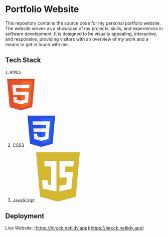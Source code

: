 
# Portfolio Website

This repository contains the source code for my personal portfolio website. The website serves as a showcase of my projects, skills, and experiences in software development. It is designed to be visually appealing, interactive, and responsive, providing visitors with an overview of my work and a means to get in touch with me.


## Tech Stack
    1.HTML5
<div style="display: inline-block; text-align: center;">
    <img src="./public/html.png" alt="HTML Logo" width="100">
</div>

2. CSS3 <div style="display: inline-block; text-align: center;">
    <img src="./public/CSS.png" alt="CSS Logo" width="100">
</div> 

3. JavaScript <div style="display: inline-block; text-align: center;">
    <img src="./public/JavaScript.png" alt="JS Logo" width="140" >
</div>

## Deployment
Live Website: [https://hirock.netlidy.app](https://hirock.netlidy.app)